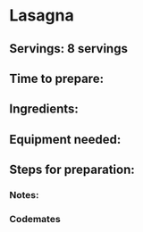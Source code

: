 # Lasagna

## Servings: 8 servings

## Time to prepare: 

## Ingredients:


## Equipment needed:


## Steps for preparation:



### Notes:



### Codemates #
